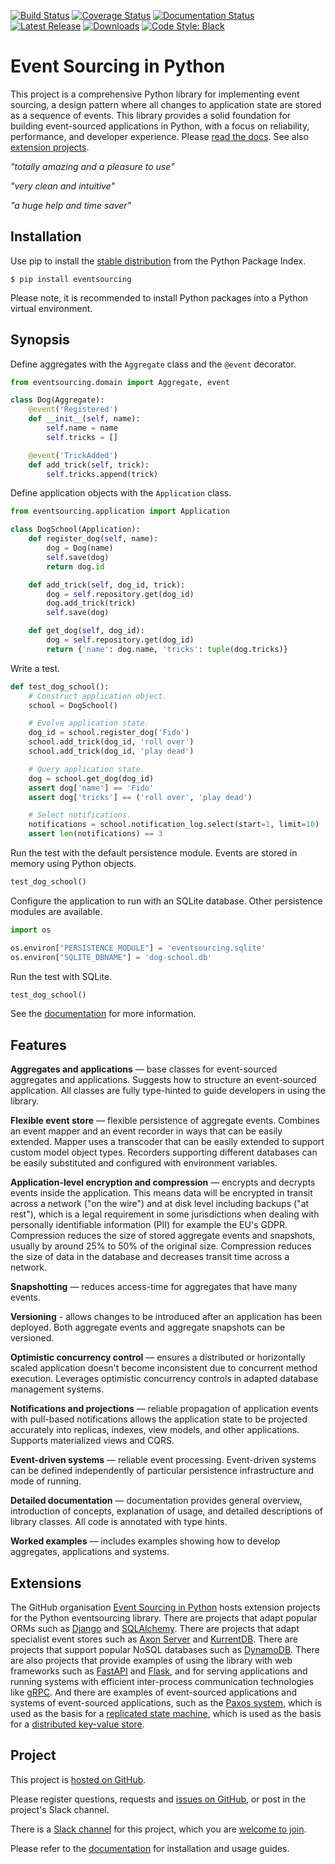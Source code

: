 [![Build Status](https://github.com/pyeventsourcing/eventsourcing/actions/workflows/runtests.yaml/badge.svg?branch=9.4)](https://github.com/pyeventsourcing/eventsourcing)
[![Coverage Status](https://coveralls.io/repos/github/pyeventsourcing/eventsourcing/badge.svg?branch=main)](https://coveralls.io/github/pyeventsourcing/eventsourcing?branch=main)
[![Documentation Status](https://readthedocs.org/projects/eventsourcing/badge/?version=stable)](https://eventsourcing.readthedocs.io/en/stable/)
[![Latest Release](https://badge.fury.io/py/eventsourcing.svg)](https://pypi.org/project/eventsourcing/)
[![Downloads](https://static.pepy.tech/personalized-badge/eventsourcing?period=total&units=international_system&left_color=grey&right_color=brightgreen&left_text=downloads)](https://pypistats.org/packages/eventsourcing)
[![Code Style: Black](https://img.shields.io/badge/code%20style-black-000000.svg)](https://github.com/psf/black)


# Event Sourcing in Python

This project is a comprehensive Python library for implementing event sourcing, a design pattern where all
changes to application state are stored as a sequence of events. This library provides a solid foundation
for building event-sourced applications in Python, with a focus on reliability, performance, and developer
experience. Please [read the docs](https://eventsourcing.readthedocs.io/). See also [extension projects](https://github.com/pyeventsourcing).

*"totally amazing and a pleasure to use"*

*"very clean and intuitive"*

*"a huge help and time saver"*


## Installation

Use pip to install the [stable distribution](https://pypi.org/project/eventsourcing/)
from the Python Package Index.

    $ pip install eventsourcing

Please note, it is recommended to install Python
packages into a Python virtual environment.


## Synopsis

Define aggregates with the `Aggregate` class and the `@event` decorator.

```python
from eventsourcing.domain import Aggregate, event

class Dog(Aggregate):
    @event('Registered')
    def __init__(self, name):
        self.name = name
        self.tricks = []

    @event('TrickAdded')
    def add_trick(self, trick):
        self.tricks.append(trick)
```

Define application objects with the `Application` class.

```python
from eventsourcing.application import Application

class DogSchool(Application):
    def register_dog(self, name):
        dog = Dog(name)
        self.save(dog)
        return dog.id

    def add_trick(self, dog_id, trick):
        dog = self.repository.get(dog_id)
        dog.add_trick(trick)
        self.save(dog)

    def get_dog(self, dog_id):
        dog = self.repository.get(dog_id)
        return {'name': dog.name, 'tricks': tuple(dog.tricks)}
```

Write a test.

```python
def test_dog_school():
    # Construct application object.
    school = DogSchool()

    # Evolve application state.
    dog_id = school.register_dog('Fido')
    school.add_trick(dog_id, 'roll over')
    school.add_trick(dog_id, 'play dead')

    # Query application state.
    dog = school.get_dog(dog_id)
    assert dog['name'] == 'Fido'
    assert dog['tricks'] == ('roll over', 'play dead')

    # Select notifications.
    notifications = school.notification_log.select(start=1, limit=10)
    assert len(notifications) == 3
```

Run the test with the default persistence module. Events are stored
in memory using Python objects.

```python
test_dog_school()
```

Configure the application to run with an SQLite database. Other persistence modules are available.

```python
import os

os.environ["PERSISTENCE_MODULE"] = 'eventsourcing.sqlite'
os.environ["SQLITE_DBNAME"] = 'dog-school.db'
```

Run the test with SQLite.

```python
test_dog_school()
```

See the [documentation](https://eventsourcing.readthedocs.io/) for more information.


## Features

**Aggregates and applications** — base classes for event-sourced aggregates
and applications. Suggests how to structure an event-sourced application. All
classes are fully type-hinted to guide developers in using the library.

**Flexible event store** — flexible persistence of aggregate events. Combines
an event mapper and an event recorder in ways that can be easily extended.
Mapper uses a transcoder that can be easily extended to support custom
model object types. Recorders supporting different databases can be easily
substituted and configured with environment variables.

**Application-level encryption and compression** — encrypts and decrypts events inside the
application. This means data will be encrypted in transit across a network ("on the wire")
and at disk level including backups ("at rest"), which is a legal requirement in some
jurisdictions when dealing with personally identifiable information (PII) for example
the EU's GDPR. Compression reduces the size of stored aggregate events and snapshots, usually
by around 25% to 50% of the original size. Compression reduces the size of data
in the database and decreases transit time across a network.

**Snapshotting** — reduces access-time for aggregates that have many events.

**Versioning** - allows changes to be introduced after an application
has been deployed. Both aggregate events and aggregate snapshots can be versioned.

**Optimistic concurrency control** — ensures a distributed or horizontally scaled
application doesn't become inconsistent due to concurrent method execution. Leverages
optimistic concurrency controls in adapted database management systems.

**Notifications and projections** — reliable propagation of application
events with pull-based notifications allows the application state to be
projected accurately into replicas, indexes, view models, and other applications.
Supports materialized views and CQRS.

**Event-driven systems** — reliable event processing. Event-driven systems
can be defined independently of particular persistence infrastructure and mode of
running.

**Detailed documentation** — documentation provides general overview, introduction
of concepts, explanation of usage, and detailed descriptions of library classes.
All code is annotated with type hints.

**Worked examples** — includes examples showing how to develop aggregates, applications
and systems.


## Extensions

The GitHub organisation
[Event Sourcing in Python](https://github.com/pyeventsourcing)
hosts extension projects for the Python eventsourcing library.
There are projects that adapt popular ORMs such as
[Django](https://github.com/pyeventsourcing/eventsourcing-django#readme)
and [SQLAlchemy](https://github.com/pyeventsourcing/eventsourcing-sqlalchemy#readme).
There are projects that adapt specialist event stores such as
[Axon Server](https://github.com/pyeventsourcing/eventsourcing-axonserver#readme) and
[KurrentDB](https://github.com/pyeventsourcing/eventsourcing-kurrentdb#readme).
There are projects that support popular NoSQL databases such as
[DynamoDB](https://github.com/pyeventsourcing/eventsourcing-dynamodb#readme).
There are also projects that provide examples of using the
library with web frameworks such as
[FastAPI](https://github.com/pyeventsourcing/example-fastapi#readme)
and [Flask](https://github.com/pyeventsourcing/example-flask#readme),
and for serving applications and running systems with efficient
inter-process communication technologies like [gRPC](https://github.com/pyeventsourcing/eventsourcing-grpc#readme).
And there are examples of event-sourced applications and systems
of event-sourced applications, such as the
[Paxos system](https://github.com/pyeventsourcing/example-paxos#readme),
which is used as the basis for a
[replicated state machine](https://github.com/pyeventsourcing/example-paxos/tree/master/replicatedstatemachine),
which is used as the basis for a
[distributed key-value store](https://github.com/pyeventsourcing/example-paxos/tree/master/keyvaluestore).

## Project

This project is [hosted on GitHub](https://github.com/pyeventsourcing/eventsourcing).

Please register questions, requests and
[issues on GitHub](https://github.com/pyeventsourcing/eventsourcing/issues),
or post in the project's Slack channel.

There is a [Slack channel](https://join.slack.com/t/eventsourcinginpython/shared_invite/zt-3hogb36o-LCvKd4Rz8JMALoLSl_pQ8g)
for this project, which you are [welcome to join](https://join.slack.com/t/eventsourcinginpython/shared_invite/zt-3hogb36o-LCvKd4Rz8JMALoLSl_pQ8g).

Please refer to the [documentation](https://eventsourcing.readthedocs.io/) for installation and usage guides.

